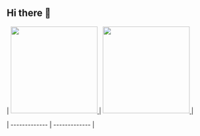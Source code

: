 ## Hi there 👋
| <a href="https://github.com/enoungh">
  <img height="195" src="https://github-readme-stats.vercel.app/api?username=enoungh" />
</a> 
| <a href="https://github.com/enoungh?tab=repositories">
  <img height="195" src="https://github-readme-stats.vercel.app/api/top-langs/?username=enoungh&layout=compact" />
</a> |

| ------------- | ------------- |


